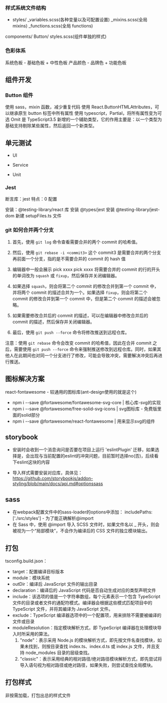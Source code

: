 ### 样式系统文件结构

-   styles/
    \_variables.scss(各种变量以及可配置设置)
    \_mixins.scss(全局 mixins)
    \_functions.scss(全局 functions)

components/
Button/
styles.scss(组件单独的样式)

### 色彩体系

系统色板 - 基础色板 + 中性色板
产品颜色 - 品牌色 + 功能色板

## 组件开发

### Button 组件

使用 sass，mixin 函数，减少重复代码
使用 React.ButtonHTMLAttributes，可以继承原生 button 标签中所有属性
使用 typescript，Partial，将所有属性变为可选
Omit 是 TypeScript3.5 新增的一个辅助类型，它的作用主要是：以一个类型为基础支持剔除某些属性，然后返回一个新类型。

## 单元测试

-   UI

-   Service

-   Unit

### Jest

断言库：jest
特点：0 配置

安装：@testing-library/react 库
安装 @types/jest
安装 @testing-library/jest-dom
新建 setupFiles.ts 文件

### git 如何合并两个分支

1. 首先，使用 `git log` 命令查看需要合并的两个 commit 的哈希值。

2. 然后，使用 `git rebase -i <commit3>` 这个 commit3 是需要合并的两个分支再前面一个分支，指的是不需要合并的 commit 的 hash 值

3. 编辑器中一般会展示 pick xxxx pick xxxx
   将需要合并的 commit 的行的开头的单词改为 `squash` 或 `fixup`，然后保存并关闭编辑器。

4. 如果选择 `squash`，则会将第二个 commit 的修改合并到第一个 commit 中，并将两个 commit 的描述合并为一个。如果选择 `fixup`，则会将第二个 commit 的修改合并到第一个 commit 中，但是第二个 commit 的描述会被忽略。

5. 如果需要修改合并后的 commit 的描述，可以在编辑器中修改合并后的 commit 的描述，然后保存并关闭编辑器。

6. 最后，使用 `git push --force` 命令将修改推送到远程仓库。

注意：使用 `git rebase` 命令会改变 commit 的哈希值，因此在合并 commit 之后，需要使用 `git push --force` 命令来强制推送修改到远程仓库。同时，如果其他人在此期间也对同一个分支进行了修改，可能会导致冲突，需要解决冲突后再进行推送。

## 图标解决方案 

react-fontawesome - 较通用的图标库(ant-design使用的就是这个)
- npm i --save @fortawesome/fontawesome-svg-core | 核心库-svg的实现
- npm i --save @fortawesome/free-solid-svg-icons | svg图标库 - 免费版里面的solid部分
- npm i --save @fortawesome/react-fontawesome | 用来显示svg的组件

## storybook

- 安装时会收到一个消息询问是否要在项目上运行 'eslintPlugin' 迁移，如果选择是，会出现与当前配置的eslint的冲突问题，目前暂时选择no(否)，后续看下eslint这块的内容

- 导入样式需要安装对应库，具体见：https://github.com/storybookjs/addon-styling/blob/main/docs/api.md#optionssass

## sass
- 在webpack配置文件中的sass-loader的options中添加： includePaths: ['./src/styles'] - 为了能正确解析@import
- 在 Sass 中，使用 @import 导入 SCSS 文件时，如果文件名以 _ 开头，则会被视为一个“局部模块”，不会作为编译后的 CSS 文件的独立模块输出。

## 打包
tsconfig.build.json：
- target：配置编译目标版本
- module：模块系统
- outDir：编译后 JavaScript 文件的输出目录
- declaration：编译后的 JavaScript 代码是否自动生成对应的类型声明文件
- include：该选项的值是一个字符串数组，每个元素表示一个包含 TypeScript 文件的目录或者文件的通配符模式。编译器会根据这些模式匹配项目中的 TypeScript 文件，并将其编译为 JavaScript 文件。
- exclude：TypeScript 编译器选项中的一个配置项，用来排除不需要被编译的文件或目录
- moduleResolution：指定模块解析方式，即 TypeScript 编译器在处理模块导入时所采用的算法。
    1. "node"：表示采用 Node.js 的模块解析方式，即先按文件名查找模块，如果未找到，则按目录查找 index.ts、index.d.ts 或 index.js 文件，并且支持 node_modules 目录的层级查找。
    2. "classic"：表示采用经典的相对路径/绝对路径模块解析方式，即先尝试将导入语句视为相对路径或绝对路径，如果失败，则尝试查找全局模块。

## 打包样式
非按需加载，打包出总的样式文件



